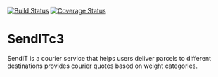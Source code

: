 [![Build Status](https://travis-ci.com/queenfiona/SendITc3.svg?branch=develop)](https://travis-ci.com/queenfiona/SendITc3)
[![Coverage Status](https://coveralls.io/repos/github/queenfiona/SendITc3/badge.svg?branch=develop)](https://coveralls.io/github/queenfiona/SendITc3?branch=develop)

# SendITc3
 SendIT is a courier service that helps users deliver parcels to different destinations provides courier quotes based on weight categories.
